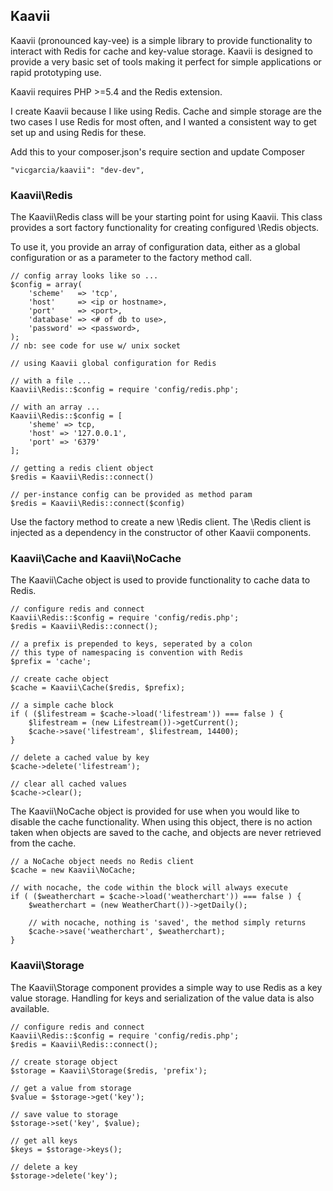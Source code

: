 ## Kaavii

Kaavii (pronounced kay-vee) is a simple library to provide functionality to
interact with Redis for cache and key-value storage.  Kaavii is designed to
provide a very basic set of tools making it perfect for simple applications
or rapid prototyping use.

Kaavii requires PHP >=5.4 and the Redis extension.

I create Kaavii because I like using Redis.  Cache and simple storage are
the two cases I use Redis for most often, and I wanted a consistent way to
get set up and using Redis for these.

Add this to your composer.json's require section and update Composer

    "vicgarcia/kaavii": "dev-dev",


### Kaavii\Redis

The Kaavii\Redis class will be your starting point for using Kaavii.  This
class provides a sort factory functionality for creating configured \Redis
objects.

To use it, you provide an array of configuration data, either as a global
configuration or as a parameter to the factory method call.

    // config array looks like so ...
    $config = array(
        'scheme'   => 'tcp',
        'host'     => <ip or hostname>,
        'port'     => <port>,
        'database' => <# of db to use>,
        'password' => <password>,
    );
    // nb: see code for use w/ unix socket

    // using Kaavii global configuration for Redis

    // with a file ...
    Kaavii\Redis::$config = require 'config/redis.php';

    // with an array ...
    Kaavii\Redis::$config = [
        'sheme' => tcp,
        'host' => '127.0.0.1',
        'port' => '6379'
    ];

    // getting a redis client object
    $redis = Kaavii\Redis::connect()

    // per-instance config can be provided as method param
    $redis = Kaavii\Redis::connect($config)


Use the factory method to create a new \Redis client.  The \Redis client is
injected as a dependency in the constructor of other Kaavii components.

### Kaavii\Cache and Kaavii\NoCache

The Kaavii\Cache object is used to provide functionality to cache data to Redis.

    // configure redis and connect
    Kaavii\Redis::$config = require 'config/redis.php';
    $redis = Kaavii\Redis::connect();

    // a prefix is prepended to keys, seperated by a colon
    // this type of namespacing is convention with Redis
    $prefix = 'cache';

    // create cache object
    $cache = Kaavii\Cache($redis, $prefix);

    // a simple cache block
    if ( ($lifestream = $cache->load('lifestream')) === false ) {
        $lifestream = (new Lifestream())->getCurrent();
        $cache->save('lifestream', $lifestream, 14400);
    }

    // delete a cached value by key
    $cache->delete('lifestream');

    // clear all cached values
    $cache->clear();


The Kaavii\NoCache object is provided for use when you would like to disable
the cache functionality.  When using this object, there is no action taken when
objects are saved to the cache, and objects are never retrieved from the cache.

    // a NoCache object needs no Redis client
    $cache = new Kaavii\NoCache;

    // with nocache, the code within the block will always execute
    if ( ($weatherchart = $cache->load('weatherchart')) === false ) {
        $weatherchart = (new WeatherChart())->getDaily();

        // with nocache, nothing is 'saved', the method simply returns
        $cache->save('weatherchart', $weatherchart);
    }


### Kaavii\Storage

The Kaavii\Storage component provides a simple way to use Redis as a key value
storage.  Handling for keys and serialization of the value data is also
available.

    // configure redis and connect
    Kaavii\Redis::$config = require 'config/redis.php';
    $redis = Kaavii\Redis::connect();

    // create storage object
    $storage = Kaavii\Storage($redis, 'prefix');

    // get a value from storage
    $value = $storage->get('key');

    // save value to storage
    $storage->set('key', $value);

    // get all keys
    $keys = $storage->keys();

    // delete a key
    $storage->delete('key');


